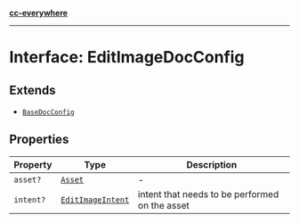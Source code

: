 [**cc-everywhere**](../../../../../../index.md)

***

# Interface: EditImageDocConfig

## Extends

- [`BaseDocConfig`](../../../design-config-types/interfaces/base-doc-config.md)

## Properties

| Property | Type | Description |
| ------ | ------ | ------ |
| `asset?` | [`Asset`](../../../asset-types/type-aliases/asset.md) | - |
| `intent?` | [`EditImageIntent`](../../doc-config-types/type-aliases/edit-image-intent.md) | intent that needs to be performed on the asset |
